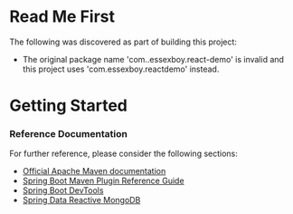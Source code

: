# Read Me First
The following was discovered as part of building this project:

* The original package name 'com..essexboy.react-demo' is invalid and this project uses 'com.essexboy.reactdemo' instead.

# Getting Started

### Reference Documentation
For further reference, please consider the following sections:

* [Official Apache Maven documentation](https://maven.apache.org/guides/index.html)
* [Spring Boot Maven Plugin Reference Guide](https://docs.spring.io/spring-boot/docs/2.1.16.RELEASE/maven-plugin/)
* [Spring Boot DevTools](https://docs.spring.io/spring-boot/docs/2.3.3.RELEASE/reference/htmlsingle/#using-boot-devtools)
* [Spring Data Reactive MongoDB](https://docs.spring.io/spring-boot/docs/2.3.3.RELEASE/reference/htmlsingle/#boot-features-mongodb)

